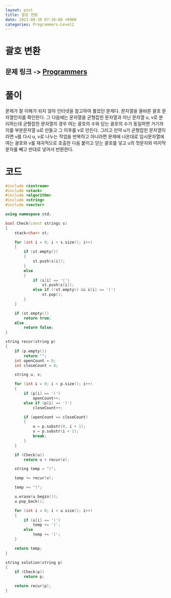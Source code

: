 ```yaml
---
layout: post
title: 괄호 변환
date: 2021-08-30 07:36:08 +0900
categories: Programmers-Level2
---
```


# 괄호 변환
## 문제 링크 -> [Programmers](https://programmers.co.kr/learn/courses/30/lessons/60058)

# 풀이
문제가 잘 이해가 되지 않아 인터넷을 참고하여 풀었던 문제다. 문자열을 올바른 괄호 문자열인지를 확인한다.
그 다음에는 문자열을 균형잡힌 문자열과 아닌 문자열 u, v로 분리하는데 균형잡힌 문자열의 경우 여는 괄호의 수와 닫는 괄호의 수가 동일하면 거기까지를 부분문자열 u로 만들고 그 이후를 v로 만든다. 그리고 만약 u가 균형잡힌 문자열이라면 v를 다시 u, v로 나누는 작업을 반복하고 아니라면 문제에 나온대로 임시문자열에 여는 괄호와 v를 재귀적으로 호출한 다음 붙이고 닫는 괄호를 넣고 u의 첫문자와 마지막 문자를 빼고 반대로 넣어서 반환한다.

# 코드
```c++
#include <iostream>
#include <stack>
#include <algorithm>
#include <string>
#include <vector>

using namespace std;

bool Check(const string& s)
{
    stack<char> st;

    for (int i = 0; i < s.size(); i++)
    {
        if (st.empty())
        {
            st.push(s[i]);
        }
        else
        {
            if (s[i] == '(')
                st.push(s[i]);
            else if (!st.empty() && s[i] == ')')
                st.pop();
        }
    }

    if (st.empty())
        return true;
    else
        return false;
}

string recur(string p)
{
    if (p.empty())
        return "";
    int openCount = 0;
    int closeCount = 0;

    string u, v;

    for (int i = 0; i < p.size(); i++)
    {
        if (p[i] == '(')
            openCount++;
        else if (p[i] == ')')
            closeCount++;

        if (openCount == closeCount)
        {
            u = p.substr(0, i + 1);
            v = p.substr(i + 1);
            break;
        }
    }

    if (Check(u))
        return u + recur(v);

    string temp = "(";

    temp += recur(v);

    temp += ")";

    u.erase(u.begin());
    u.pop_back();

    for (int i = 0; i < u.size(); i++)
    {
        if (u[i] == '(')
            temp += ')';
        else
            temp += '(';
    }

    return temp;
}

string solution(string p)
{
    if (Check(p))
        return p;

    return recur(p);
}
```
